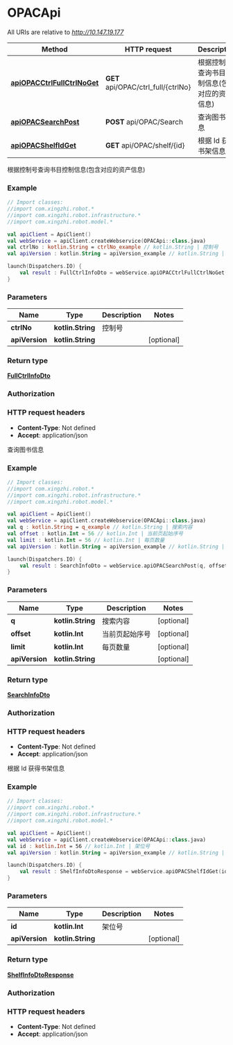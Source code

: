 # OPACApi

All URIs are relative to *http://10.147.19.177*

Method | HTTP request | Description
------------- | ------------- | -------------
[**apiOPACCtrlFullCtrlNoGet**](OPACApi.md#apiOPACCtrlFullCtrlNoGet) | **GET** api/OPAC/ctrl_full/{ctrlNo} | 根据控制号查询书⽬控制信息(包含对应的资产信息)
[**apiOPACSearchPost**](OPACApi.md#apiOPACSearchPost) | **POST** api/OPAC/Search | 查询图书信息
[**apiOPACShelfIdGet**](OPACApi.md#apiOPACShelfIdGet) | **GET** api/OPAC/shelf/{id} | 根据 Id 获得书架信息



根据控制号查询书⽬控制信息(包含对应的资产信息)

### Example
```kotlin
// Import classes:
//import com.xingzhi.robot.*
//import com.xingzhi.robot.infrastructure.*
//import com.xingzhi.robot.model.*

val apiClient = ApiClient()
val webService = apiClient.createWebservice(OPACApi::class.java)
val ctrlNo : kotlin.String = ctrlNo_example // kotlin.String | 控制号
val apiVersion : kotlin.String = apiVersion_example // kotlin.String | 

launch(Dispatchers.IO) {
    val result : FullCtrlInfoDto = webService.apiOPACCtrlFullCtrlNoGet(ctrlNo, apiVersion)
}
```

### Parameters

Name | Type | Description  | Notes
------------- | ------------- | ------------- | -------------
 **ctrlNo** | **kotlin.String**| 控制号 |
 **apiVersion** | **kotlin.String**|  | [optional]

### Return type

[**FullCtrlInfoDto**](FullCtrlInfoDto.md)

### Authorization



### HTTP request headers

 - **Content-Type**: Not defined
 - **Accept**: application/json


查询图书信息

### Example
```kotlin
// Import classes:
//import com.xingzhi.robot.*
//import com.xingzhi.robot.infrastructure.*
//import com.xingzhi.robot.model.*

val apiClient = ApiClient()
val webService = apiClient.createWebservice(OPACApi::class.java)
val q : kotlin.String = q_example // kotlin.String | 搜索内容
val offset : kotlin.Int = 56 // kotlin.Int | 当前页起始序号
val limit : kotlin.Int = 56 // kotlin.Int | 每页数量
val apiVersion : kotlin.String = apiVersion_example // kotlin.String | 

launch(Dispatchers.IO) {
    val result : SearchInfoDto = webService.apiOPACSearchPost(q, offset, limit, apiVersion)
}
```

### Parameters

Name | Type | Description  | Notes
------------- | ------------- | ------------- | -------------
 **q** | **kotlin.String**| 搜索内容 | [optional]
 **offset** | **kotlin.Int**| 当前页起始序号 | [optional]
 **limit** | **kotlin.Int**| 每页数量 | [optional]
 **apiVersion** | **kotlin.String**|  | [optional]

### Return type

[**SearchInfoDto**](SearchInfoDto.md)

### Authorization



### HTTP request headers

 - **Content-Type**: Not defined
 - **Accept**: application/json


根据 Id 获得书架信息

### Example
```kotlin
// Import classes:
//import com.xingzhi.robot.*
//import com.xingzhi.robot.infrastructure.*
//import com.xingzhi.robot.model.*

val apiClient = ApiClient()
val webService = apiClient.createWebservice(OPACApi::class.java)
val id : kotlin.Int = 56 // kotlin.Int | 架位号
val apiVersion : kotlin.String = apiVersion_example // kotlin.String | 

launch(Dispatchers.IO) {
    val result : ShelfInfoDtoResponse = webService.apiOPACShelfIdGet(id, apiVersion)
}
```

### Parameters

Name | Type | Description  | Notes
------------- | ------------- | ------------- | -------------
 **id** | **kotlin.Int**| 架位号 |
 **apiVersion** | **kotlin.String**|  | [optional]

### Return type

[**ShelfInfoDtoResponse**](ShelfInfoDtoResponse.md)

### Authorization



### HTTP request headers

 - **Content-Type**: Not defined
 - **Accept**: application/json

